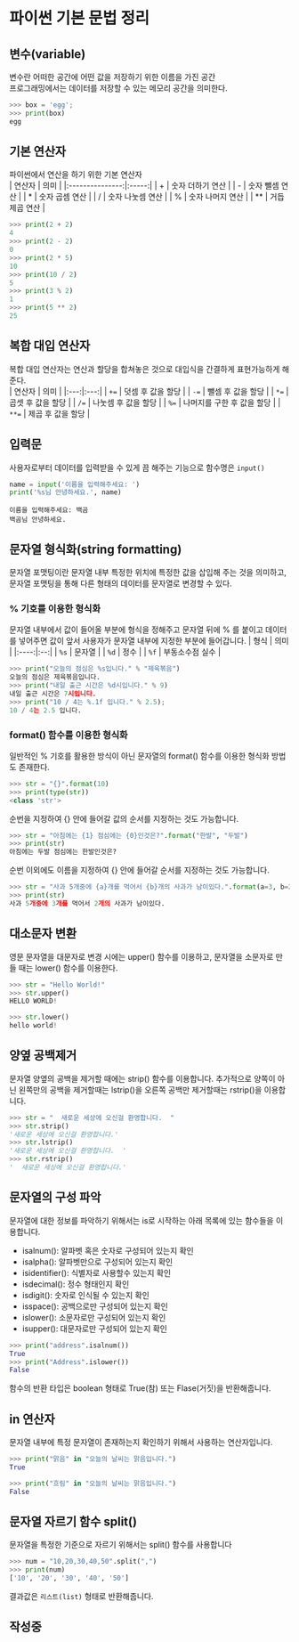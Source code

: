 # 파이썬 기본 문법 정리

## 변수(variable)
변수란 어떠한 공간에 어떤 값을 저장하기 위한 이름을 가진 공간</br>
프로그래밍에서는 데이터를 저장할 수 있는 메모리 공간을 의미한다.
```python
>>> box = 'egg';
>>> print(box)
egg
```

## 기본 연산자
파이썬에서 연산을 하기 위한 기본 연산자</br>
|       연산자       |  의미   |
|:---------------:|:-----:|
| + | 숫자 더하기 연산 |
| - | 숫자 뺄셈 연산 |
| * | 숫자 곱셈 연산 |
| / | 숫자 나눗셈 연산 |
| % | 숫자 나머지 연산 |
| ** | 거듭제곱 연산 |
```python
>>> print(2 + 2)
4
>>> print(2 - 2)
0
>>> print(2 * 5)
10
>>> print(10 / 2)
5
>>> print(3 % 2)
1
>>> print(5 ** 2)
25
```

## 복합 대입 연산자
복합 대입 연산자는 연산과 할당을 합쳐놓은 것으로 대입식을 간결하게 표현가능하게 해준다.</br>
| 연산자 | 의미 |
|:---:|:---:|
| `+=` | 덧셈 후 값을 할당 |
| `-=` | 뺄셈 후 값을 할당 |
| `*=` | 곱셋 후 값을 할당 |
| `/=` | 나눗셈 후 값을 할당 |
| `%=` | 나머지를 구한 후 값을 할당 |
| `**=` | 제곱 후 값을 할당 |

## 입력문
사용자로부터 데이터를 입력받을 수 있게 끔 해주는 기능으로 함수명은 `input()`
```python
name = input('이름을 입력해주세요: ')
print('%s님 안녕하세요.', name)
```
```shell
이름을 입력해주세요: 백곰
백곰님 안녕하세요.
```

## 문자열 형식화(string formatting)
문자열 포맷팅이란 문자열 내부 특정한 위치에 특정한 값을 삽입해 주는 것을 의미하고, 문자열 포맷팅을 통해 다른 형태의 데이터를 문자열로 변경할 수 있다.

### % 기호를 이용한 형식화
문자열 내부에서 값이 들어올 부분에 형식을 정해주고 문자열 뒤에 % 를 붙이고 데이터를 넣어주면 값이 앞서 사용자가 문자열 내부에 지정한 부분에 들어갑니다.
|  형식  | 의미 |
|:----:|:--:|
| `%s` | 문자열 |
| `%d` |  정수  |
| `%f` | 부동소수점 실수 |
```python
>>> print("오늘의 점심은 %s입니다." % "제육볶음")
오늘의 점심은 제육볶음입니다.
>>> print("내일 출근 시간은 %d시입니다." % 9)
내일 출근 시간은 7시입니다.
>>> print("10 / 4는 %.1f 입니다." % 2.5);
10 / 4는 2.5 입니다.
```

### format() 함수를 이용한 형식화
일반적인 % 기호를 활용한 방식이 아닌 문자열의 format() 함수를 이용한 형식화 방법도 존재한다.
```python
>>> str = "{}".format(10)
>>> print(type(str))
<class 'str'>
```
순번을 지정하여 {} 안에 들어갈 값의 순서를 지정하는 것도 가능합니다.
```python
>>> str = "아침에는 {1} 점심에는 {0}인것은?".format("한발", "두발")
>>> print(str)
아침에는 두발 점심에는 한발인것은?
```
순번 이외에도 이름을 지정하여 {} 안에 들어갈 순서를 지정하는 것도 가능합니다.
```python
>>> str = "사과 5개중에 {a}개를 먹어서 {b}개의 사과가 남이있다.".format(a=3, b=2)
>>> print(str)
사과 5개중에 3개를 먹어서 2개의 사과가 남이있다.
```

## 대소문자 변환
영문 문자열을 대문자로 변경 시에는 upper() 함수를 이용하고, 문자열을 소문자로 만들 때는 lower() 함수를 이용한다.
```python
>>> str = "Hello World!"
>>> str.upper()
HELLO WORLD!
```
```python
>>> str.lower()
hello world!
```

## 양옆 공백제거
문자열 양옆의 공백을 제거할 때에는 strip() 함수를 이용합니다. 추가적으로 양쪽이 아닌 
왼쪽만의 공백을 제거할때는 lstrip()을 오른쪽 공백만 제거할때는 rstrip()을 이용합니다.
```python
>>> str = "  새로운 세상에 오신걸 환영합니다.  "
>>> str.strip()
'새로운 세상에 오신걸 환영합니다.'
>>> str.lstrip()
'새로운 세상에 오신걸 환영합니다.  '
>>> str.rstrip()
'  새로운 세상에 오신걸 환영합니다.'
```

## 문자열의 구성 파악
문자열에 대한 정보를 파악하기 위해서는 is로 시작하는 아래 목록에 있는 함수들을 이용합니다.
- isalnum(): 알파벳 혹은 숫자로 구성되어 있는지 확인 
- isalpha(): 알파벳만으로 구성되어 있는지 확인
- isidentifier(): 식별자로 사용할수 있는지 확인
- isdecimal(): 정수 형태인지 확인
- isdigit(): 숫자로 인식될 수 있는지 확인
- isspace(): 공백으로만 구성되어 있는지 확인
- islower(): 소문자로만 구성되어 있는지 확인
- isupper(): 대문자로만 구성되어 있는지 확인
```python
>>> print("address".isalnum())
True
>>> print("Address".islower())
False
```
함수의 반환 타입은 boolean 형태로 True(참) 또는 Flase(거짓)을 반환해줍니다.

## in 연산자
문자열 내부에 특정 문자열이 존재하는지 확인하기 위해서 사용하는 연산자입니다.
```python
>>> print("맑음" in "오늘의 날씨는 맑음입니다.")
True
```
```python
>>> print("흐림" in "오늘의 날씨는 맑음입니다.")
False
```

## 문자열 자르기 함수 split()
문자열을 특정한 기준으로 자르기 위해서는 split() 함수를 사용합니다
```python
>>> num = "10,20,30,40,50".split(",")
>>> print(num)
['10', '20', '30', '40', '50']
```
결과값은 `리스트(list)` 형태로 반환해줍니다.

## 작성중

<Comment />